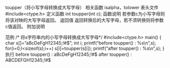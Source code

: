 toupper（将小写字母转换成大写字母）
相关函数
isalpha，tolower
表头文件
#include<ctype.h>
定义函数
int toupper(int c);
函数说明
若参数c为小写字母则将该对映的大写字母返回。
返回值
返回转换后的大写字母，若不须转换则将参数c值返回。
附加说明

范例
/* 将s字符串内的小写字母转换成大写字母*/
#include<ctype.h>
main()
{
char s[]=”aBcDeFgH12345;!#$”;
int i;
printf(“before toupper() : %s\n”,s);
for(i=0;I<sizeof(s);i++)
s[i]=toupper(s[i]);
printf(“after toupper() : %s\n”,s);
}
执行
before toupper() : aBcDeFgH12345;!#$
after toupper() : ABCDEFGH12345;!#$